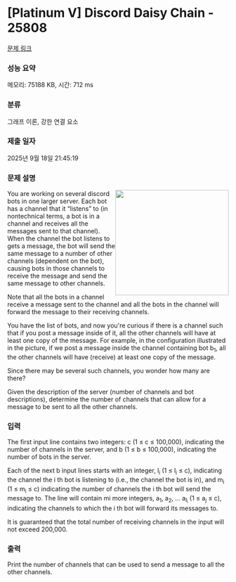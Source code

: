 # [Platinum V] Discord Daisy Chain - 25808 

[문제 링크](https://www.acmicpc.net/problem/25808) 

### 성능 요약

메모리: 75188 KB, 시간: 712 ms

### 분류

그래프 이론, 강한 연결 요소

### 제출 일자

2025년 9월 18일 21:45:19

### 문제 설명

<p><img alt="" src="https://upload.acmicpc.net/ef5e8b81-7e61-408a-b5d9-3a148c278c1e/-/preview/" style="width: 258px; height: 240px; float: right;">You are working on several discord bots in one larger server. Each bot has a channel that it “listens” to (in nontechnical terms, a bot is in a channel and receives all the messages sent to that channel). When the channel the bot listens to gets a message, the bot will send the same message to a number of other channels (dependent on the bot), causing bots in those channels to receive the message and send the same message to other channels.</p>

<p>Note that all the bots in a channel receive a message sent to the channel and all the bots in the channel will forward the message to their receiving channels.</p>

<p>You have the list of bots, and now you're curious if there is a channel such that if you post a message inside of it, all the other channels will have at least one copy of the message. For example, in the configuration illustrated in the picture, if we post a message inside the channel containing bot b<sub>1</sub>, all the other channels will have (receive) at least one copy of the message.</p>

<p>Since there may be several such channels, you wonder how many are there?</p>

<p>Given the description of the server (number of channels and bot descriptions), determine the number of channels that can allow for a message to be sent to all the other channels.</p>

### 입력 

 <p>The first input line contains two integers: c (1 ≤ c ≤ 100,000), indicating the number of channels in the server, and b (1 ≤ b ≤ 100,000), indicating the number of bots in the server.</p>

<p>Each of the next b input lines starts with an integer, l<sub>i</sub> (1 ≤ l<sub>i</sub> ≤ c), indicating the channel the i th bot is listening to (i.e., the channel the bot is in), and m<sub>i</sub> (1 ≤ m<sub>i</sub> ≤ c) indicating the number of channels the i th bot will send the message to. The line will contain mi more integers, a<sub>1</sub>, a<sub>2</sub>, … a<sub>l<sub>i</sub></sub> (1 ≤ a<sub>j</sub> ≤ c), indicating the channels to which the i th bot will forward its messages to.</p>

<p>It is guaranteed that the total number of receiving channels in the input will not exceed 200,000.</p>

### 출력 

 <p>Print the number of channels that can be used to send a message to all the other channels.</p>


